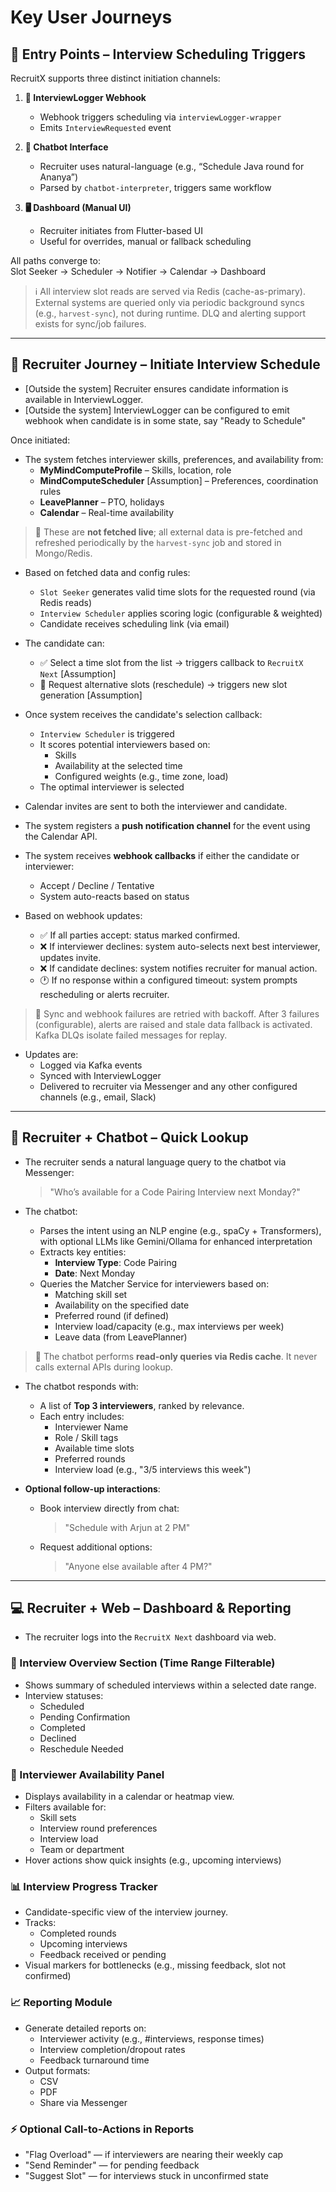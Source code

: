 # Key User Journeys

## 🚪 Entry Points – Interview Scheduling Triggers

RecruitX supports three distinct initiation channels:

1. **📨 InterviewLogger Webhook**
    - Webhook triggers scheduling via `interviewLogger-wrapper`
    - Emits `InterviewRequested` event

2. **💬 Chatbot Interface**
    - Recruiter uses natural-language (e.g., “Schedule Java round for Ananya”)
    - Parsed by `chatbot-interpreter`, triggers same workflow

3. **🖥️ Dashboard (Manual UI)**
    - Recruiter initiates from Flutter-based UI
    - Useful for overrides, manual or fallback scheduling

All paths converge to:  
Slot Seeker → Scheduler → Notifier → Calendar → Dashboard

> ℹ️ All interview slot reads are served via Redis (cache-as-primary).  
> External systems are queried only via periodic background syncs (e.g., `harvest-sync`), not during runtime.
> DLQ and alerting support exists for sync/job failures.

---

## 🧍 Recruiter Journey – Initiate Interview Schedule

- [Outside the system] Recruiter ensures candidate information is available in InterviewLogger.
- [Outside the system] InterviewLogger can be configured to emit webhook when candidate is in some state, say "Ready to
  Schedule"

Once initiated:

- The system fetches interviewer skills, preferences, and availability from:
    - **MyMindComputeProfile** – Skills, location, role
    - **MindComputeScheduler** [Assumption] – Preferences, coordination rules
    - **LeavePlanner** – PTO, holidays
    - **Calendar** – Real-time availability

> 🔁 These are **not fetched live**; all external data is pre-fetched and refreshed periodically by the `harvest-sync`
> job and stored in Mongo/Redis.

- Based on fetched data and config rules:
    - `Slot Seeker` generates valid time slots for the requested round (via Redis reads)
    - `Interview Scheduler` applies scoring logic (configurable & weighted)
    - Candidate receives scheduling link (via email)

- The candidate can:
    - ✅ Select a time slot from the list → triggers callback to `RecruitX Next` [Assumption]
    - 🔁 Request alternative slots (reschedule) → triggers new slot generation [Assumption]

- Once system receives the candidate's selection callback:
    - `Interview Scheduler` is triggered
    - It scores potential interviewers based on:
        - Skills
        - Availability at the selected time
        - Configured weights (e.g., time zone, load)
    - The optimal interviewer is selected

- Calendar invites are sent to both the interviewer and candidate.
- The system registers a **push notification channel** for the event using the Calendar API.
- The system receives **webhook callbacks** if either the candidate or interviewer:
    - Accept / Decline / Tentative
    - System auto-reacts based on status

- Based on webhook updates:
    - ✅ If all parties accept: status marked confirmed.
    - ❌ If interviewer declines: system auto-selects next best interviewer, updates invite.
    - ❌ If candidate declines: system notifies recruiter for manual action.
    - 🕐 If no response within a configured timeout: system prompts rescheduling or alerts recruiter.

> 🚨 Sync and webhook failures are retried with backoff. After 3 failures (configurable), alerts are raised and stale
> data fallback is activated. Kafka DLQs isolate failed messages for replay.

- Updates are:
    - Logged via Kafka events
    - Synced with InterviewLogger
    - Delivered to recruiter via Messenger and any other configured channels (e.g., email, Slack)

---

## 🤖 Recruiter + Chatbot – Quick Lookup

- The recruiter sends a natural language query to the chatbot via Messenger:
  > "Who’s available for a Code Pairing Interview next Monday?"

- The chatbot:
    - Parses the intent using an NLP engine (e.g., spaCy + Transformers), with optional LLMs like Gemini/Ollama for
      enhanced interpretation
    - Extracts key entities:
        - **Interview Type**: Code Pairing
        - **Date**: Next Monday
    - Queries the Matcher Service for interviewers based on:
        - Matching skill set
        - Availability on the specified date
        - Preferred round (if defined)
        - Interview load/capacity (e.g., max interviews per week)
        - Leave data (from LeavePlanner)

> 🔹 The chatbot performs **read-only queries via Redis cache**. It never calls external APIs during lookup.

- The chatbot responds with:
    - A list of **Top 3 interviewers**, ranked by relevance.
    - Each entry includes:
        - Interviewer Name
        - Role / Skill tags
        - Available time slots
        - Preferred rounds
        - Interview load (e.g., "3/5 interviews this week")

- **Optional follow-up interactions**:
    - Book interview directly from chat:
      > "Schedule with Arjun at 2 PM"
    - Request additional options:
      > "Anyone else available after 4 PM?"

---

## 💻 Recruiter + Web – Dashboard & Reporting

- The recruiter logs into the `RecruitX Next` dashboard via web.

### 📅 Interview Overview Section (Time Range Filterable)

- Shows summary of scheduled interviews within a selected date range.
- Interview statuses:
    - Scheduled
    - Pending Confirmation
    - Completed
    - Declined
    - Reschedule Needed

### 👤 Interviewer Availability Panel

- Displays availability in a calendar or heatmap view.
- Filters available for:
    - Skill sets
    - Interview round preferences
    - Interview load
    - Team or department
- Hover actions show quick insights (e.g., upcoming interviews)

### 📊 Interview Progress Tracker

- Candidate-specific view of the interview journey.
- Tracks:
    - Completed rounds
    - Upcoming interviews
    - Feedback received or pending
- Visual markers for bottlenecks (e.g., missing feedback, slot not confirmed)

### 📈 Reporting Module

- Generate detailed reports on:
    - Interviewer activity (e.g., #interviews, response times)
    - Interview completion/dropout rates
    - Feedback turnaround time
- Output formats:
    - CSV
    - PDF
    - Share via Messenger

### ⚡ Optional Call-to-Actions in Reports

- "Flag Overload" — if interviewers are nearing their weekly cap
- "Send Reminder" — for pending feedback
- "Suggest Slot" — for interviews stuck in unconfirmed state
